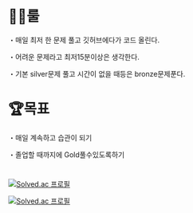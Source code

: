 # 👩‍💻룰

・매일 최저 한 문제 풀고 깃허브에다가 코드 올린다. 

・어려운 문제라고 최저15분이상은 생각한다.

・기본 silver문제 풀고 시간이 없을 때등은 bronze문제푼다.

# 🏆목표

・매일 계속하고 습관이 되기

・졸업할 때까지에 Gold풀수있도록하기

# 

[![Solved.ac
프로필](http://mazassumnida.wtf/api/v2/generate_badge?boj=katohiro22)](https://solved.ac/{handle})

[![Solved.ac
프로필](http://mazassumnida.wtf/api/mini/generate_badge?boj=katohiro22)](https://solved.ac/{handle}) 
